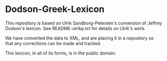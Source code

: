 Dodson-Greek-Lexicon
====================

This repository is based on Ulrik Sandborg-Petersen's conversion of
Jeffrey Dodson's lexicon.  See README-ulrikp.txt for details on
Ulrik's work.

We have converted the data to XML, and are placing it in a repository
so that any corrections can be made and tracked.

This lexicon, in all of its forms, is in the public domain.
